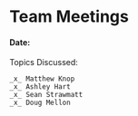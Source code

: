 # Team Meetings

#### Date: 
Topics Discussed:

```
_x_ Matthew Knop
_x_ Ashley Hart
_x_ Sean Strawmatt
_x_ Doug Mellon
```

